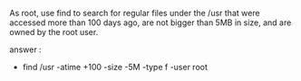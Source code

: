 As root, use find to search for regular files under the /usr that were accessed more than 100 days ago, are not bigger than 5MB in size, and are owned by the root user.

answer :
- find /usr -atime +100 -size -5M -type f -user root
